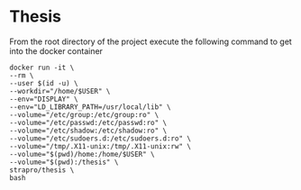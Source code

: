 # Thesis

From the root directory of the project execute the following command to get into the docker container
```
docker run -it \
--rm \
--user $(id -u) \
--workdir="/home/$USER" \
--env="DISPLAY" \
--env="LD_LIBRARY_PATH=/usr/local/lib" \
--volume="/etc/group:/etc/group:ro" \
--volume="/etc/passwd:/etc/passwd:ro" \
--volume="/etc/shadow:/etc/shadow:ro" \
--volume="/etc/sudoers.d:/etc/sudoers.d:ro" \
--volume="/tmp/.X11-unix:/tmp/.X11-unix:rw" \
--volume="$(pwd)/home:/home/$USER" \
--volume="$(pwd):/thesis" \
strapro/thesis \
bash
```